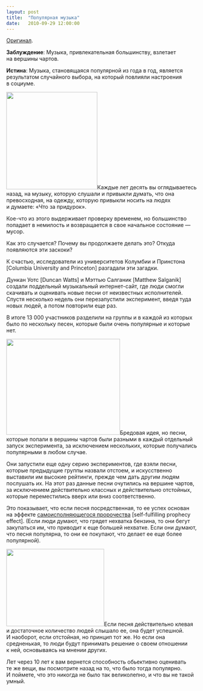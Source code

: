 ```yaml
---
layout: post
title:  "Популярная музыка"
date:   2010-09-29 12:00:00
---
```

<p><a href="http://youarenotsosmart.com/2009/12/22/pop-music/">Оригинал</a>.</p>
<p><strong>Заблуждение</strong>: Музыка, привлекательная большинству, взлетает на вершины чартов.</p>
<p><strong>Истина</strong>: Музыка, становящаяся популярной из года в год, является результатом случайного выбора, на который повлияли настроения в социуме.</p>
<p><a href="http://youarenotsosmart.ru/wp-content/uploads/2010/09/spice_girls_retro.jpg"><img height="256" width="240" alt="" src="https://web.archive.org/web/20140330021742im_/http://youarenotsosmart.ru/wp-content/uploads/2010/09/spice_girls_retro.jpg" title="spice_girls_retro" class="alignleft" /></a>Каждые лет десять вы оглядываетесь назад, на музыку, которую слушали и привыкли думать, что она превосходная, на одежду, которую привыкли носить на людях и думаете: «Что за придурок».</p>
<p>Кое-что из этого выдерживает проверку временем, но большинство попадает в немилость и возвращается в свое начальное состояние — мусор.</p>
<p>Как это случается? Почему вы продолжаете делать это? Откуда появляются эти заскоки?<span id="more-101"></span></p>
<p>К счастью, исследователи из университетов Колумбии и Принстона [Columbia University and Princeton] разгадали эти загадки.</p>
<p>Дункан Уотс [Duncan Watts] и Мэттью Салганик [Matthew Salganik] создали поддельный музыкальный интернет-сайт, где люди смогли скачивать и оценивать новые песни от неизвестных исполнителей. Спустя несколько недель они перезапустили эксперимент, введя туда новых людей, а потом повторили еще раз.</p>
<p>В итоге 13 000 участников разделили на группы и в каждой из которых было по нескольку песен, которые были очень популярные и которые нет.</p>
<p><a href="http://youarenotsosmart.ru/wp-content/uploads/2010/09/milli_vanilli-1.jpg"><img height="252" width="300" alt="" src="https://web.archive.org/web/20140330021742im_/http://youarenotsosmart.ru/wp-content/uploads/2010/09/milli_vanilli-1.jpg" title="milli_vanilli-1" class="alignleft size-full wp-image-103" /></a>Бредовая идея, но песни, которые попали в вершины чартов были разными в каждый отдельный запуск эксперимента, за исключением нескольких, которые получались популярными в любом случае.</p>
<p>Они запустили еще одну серию экспериментов, где взяли песни, которые предыдущие группы назвали отстоем, и искусственно выставили им высокие рейтинги, прежде чем дать другим людям послушать их. На этот раз данные песни очутились на вершине чартов, за исключением действительно классных и действительно отстойных, которые переместились вверх или вниз соответственно.</p>
<p>Это показывает, что если песня посредственная, то ее успех основан на эффекте <a href="https://web.archive.org/web/20140330021742/http://youarenotsosmart.ru/2010/09/self-fulfilling-prophecies">самоисполняющегося пророчества</a> [self-fulfilling prophecy effect]. (Если люди думают, что грядет нехватка бензина, то они бегут закупаться им, что приводит к еще большей нехватке. Если они думают, что песня популярна, то они ее покупают, что делает ее еще более популярной).</p>
<p><a href="http://youarenotsosmart.ru/wp-content/uploads/2010/09/black-eyed-peas-1.jpg"><img height="203" width="258" alt="" src="https://web.archive.org/web/20140330021742im_/http://youarenotsosmart.ru/wp-content/uploads/2010/09/black-eyed-peas-1-300x235.jpg" title="black-eyed-peas-1" class="alignright" /></a>Если песня действительно клевая и достаточное количество людей слышало ее, она будет успешной. И наоборот, если отстойная, но принцип тот же. Но если она средненькая, то люди будут принимать решение о своем отношении к ней, основываясь на мнении других.</p>
<p>Лет через 10 лет к вам вернется способность обьективно оценивать те же вещи, вы посмотрите назад на то, что было тогда популярно. И поймете, что это никогда не было так великолепно, и что вы не такой умный.</p>
